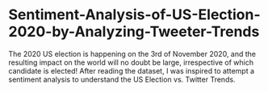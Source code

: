 # Sentiment-Analysis-of-US-Election-2020-by-Analyzing-Tweeter-Trends
The 2020 US election is happening on the 3rd of November 2020, and the resulting impact on the world will no doubt be large, irrespective of which candidate is elected! After reading the dataset, I was inspired to attempt a sentiment analysis to understand the US Election vs. Twitter Trends.
